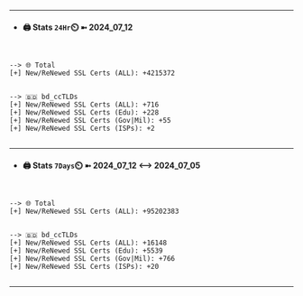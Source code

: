 

---
- #### 🖨️ **Stats** `24Hr`⏲️ ➼ 2024_07_12
```console


--> 🌐 Total
[+] New/ReNewed SSL Certs (ALL): +4215372


--> 🇧🇩 bd_ccTLDs
[+] New/ReNewed SSL Certs (ALL): +716
[+] New/ReNewed SSL Certs (Edu): +228
[+] New/ReNewed SSL Certs (Gov|Mil): +55
[+] New/ReNewed SSL Certs (ISPs): +2


```

---
- #### 🖨️ **Stats** `7Days`⏲️ ➼ 2024_07_12 <--> 2024_07_05
```console


--> 🌐 Total
[+] New/ReNewed SSL Certs (ALL): +95202383


--> 🇧🇩 bd_ccTLDs
[+] New/ReNewed SSL Certs (ALL): +16148
[+] New/ReNewed SSL Certs (Edu): +5539
[+] New/ReNewed SSL Certs (Gov|Mil): +766
[+] New/ReNewed SSL Certs (ISPs): +20


```

---


